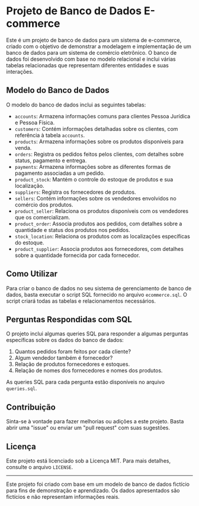 # Projeto de Banco de Dados E-commerce

Este é um projeto de banco de dados para um sistema de e-commerce, criado com o objetivo de demonstrar a modelagem e implementação de um banco de dados para um sistema de comércio eletrônico. O banco de dados foi desenvolvido com base no modelo relacional e inclui várias tabelas relacionadas que representam diferentes entidades e suas interações.

## Modelo do Banco de Dados

O modelo do banco de dados inclui as seguintes tabelas:

- `accounts`: Armazena informações comuns para clientes Pessoa Jurídica e Pessoa Física.
- `customers`: Contém informações detalhadas sobre os clientes, com referência à tabela `accounts`.
- `products`: Armazena informações sobre os produtos disponíveis para venda.
- `orders`: Registra os pedidos feitos pelos clientes, com detalhes sobre status, pagamento e entrega.
- `payments`: Armazena informações sobre as diferentes formas de pagamento associadas a um pedido.
- `product_stock`: Mantém o controle do estoque de produtos e sua localização.
- `suppliers`: Registra os fornecedores de produtos.
- `sellers`: Contém informações sobre os vendedores envolvidos no comércio dos produtos.
- `product_seller`: Relaciona os produtos disponíveis com os vendedores que os comercializam.
- `product_order`: Associa produtos aos pedidos, com detalhes sobre a quantidade e status dos produtos nos pedidos.
- `stock_location`: Relaciona os produtos com as localizações específicas do estoque.
- `product_supplier`: Associa produtos aos fornecedores, com detalhes sobre a quantidade fornecida por cada fornecedor.

## Como Utilizar

Para criar o banco de dados no seu sistema de gerenciamento de banco de dados, basta executar o script SQL fornecido no arquivo `ecommerce.sql`. O script criará todas as tabelas e relacionamentos necessários.

## Perguntas Respondidas com SQL

O projeto inclui algumas queries SQL para responder a algumas perguntas específicas sobre os dados do banco de dados:

1. Quantos pedidos foram feitos por cada cliente?
2. Algum vendedor também é fornecedor?
3. Relação de produtos fornecedores e estoques.
4. Relação de nomes dos fornecedores e nomes dos produtos.

As queries SQL para cada pergunta estão disponíveis no arquivo `queries.sql`.

## Contribuição

Sinta-se à vontade para fazer melhorias ou adições a este projeto. Basta abrir uma "issue" ou enviar um "pull request" com suas sugestões.

## Licença

Este projeto está licenciado sob a Licença MIT. Para mais detalhes, consulte o arquivo `LICENSE`.

---
Este projeto foi criado com base em um modelo de banco de dados fictício para fins de demonstração e aprendizado. Os dados apresentados são fictícios e não representam informações reais.

